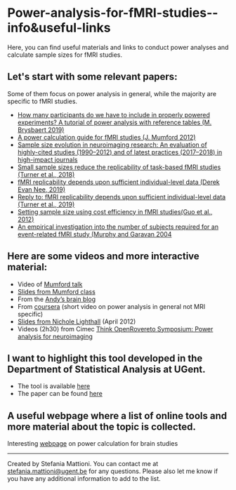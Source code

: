 # Power-analysis-for-fMRI-studies--info&useful-links
Here, you can find useful materials and links to conduct power analyses and calculate sample sizes for fMRI studies.


##  Let's start with some relevant papers: 
Some of them focus on power analysis in general, while the majority are specific to fMRI studies.

- [How many participants do we have to include in properly powered experiments? A tutorial of power analysis with reference tables (M. Brysbaert 2019)](https://www.journalofcognition.org/articles/10.5334/joc.72/)
- [A power calculation guide for fMRI studies (J. Mumford 2012)](https://www.ncbi.nlm.nih.gov/pmc/articles/PMC3427872/)
- [Sample size evolution in neuroimaging research: An evaluation of highly-cited studies (1990–2012) and of latest practices (2017–2018) in high-impact journals](https://www.sciencedirect.com/science/article/pii/S1053811920306509)
- [Small sample sizes reduce the replicability of task-based fMRI studies (Turner et al., 2018)](https://www.nature.com/articles/s42003-018-0073-z)
- [fMRI replicability depends upon sufficient individual-level data (Derek Evan Nee, 2019)](https://www.nature.com/articles/s42003-019-0378-6)
- [Reply to: fMRI replicability depends upon sufficient individual-level data (Turner et al., 2019)](https://www.nature.com/articles/s42003-019-0379-5)
- [Setting sample size using cost efficiency in fMRI studies(Guo et al., 2012)](http://www.dovepress.com/getfile.php?fileID=12772)
- [An empirical investigation into the number of subjects required for an event-related fMRI study (Murphy and Garavan 2004](https://www.sciencedirect.com/science/article/abs/pii/S1053811904000977?via%3Dihub)

## Here are some videos and more interactive material:
- Video of [Mumford talk](https://www.youtube.com/watch?v=uR2CrzWKFVE)
- [Slides from Mumford class](https://courses.lsa.umich.edu/fmri-training-course/wp-content/uploads/sites/17/2019/08/4_tuesday_power.pdf)
- From the [Andy’s brain blog](https://www.andysbrainblog.com/andysbrainblog/tag/statistics)
- From [coursera](https://www.coursera.org/lecture/improving-statistical-questions/lecture-3-2-power-analysis-4ZaNz) (short video on power analysis in general not MRI specific) 
- [Slides from Nichole Lighthall](https://cpb-us-e1.wpmucdn.com/sites.usc.edu/dist/1/803/files/2013/06/Nicholes_powerpoint.pdf) (April 2012) 
- Videos (2h30) from Cimec [Think OpenRovereto Symposium: Power analysis for neuroimaging](https://www.youtube.com/watchv=Gl7i3awmfls&list=PLiX54geLkpPJOtuvyOQ_K4qO_s5MnC42h&index=11)

## I want to highlight this tool developed in the Department of Statistical Analysis at UGent.
- The tool is available [here](http://neuropowertools.org/)
- The paper can be found [here](https://www.biorxiv.org/content/10.1101/049429v1)

## A useful webpage where a list of online tools and more material about the topic is collected.
Interesting [webpage](https://brainpower.readthedocs.io/en/latest/) on power calculation for brain studies


-----
Created by Stefania Mattioni. You can contact me at stefania.mattioni@ugent.be for any questions. Please also let me know if you have any additional information to add to the list.




